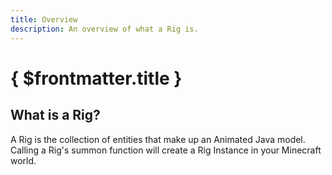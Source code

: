 ```yaml
---
title: Overview
description: An overview of what a Rig is.
---
```


# { $frontmatter.title }


## What is a Rig?
A Rig is the collection of entities that make up an Animated Java model. Calling a Rig's summon function will create a Rig Instance in your Minecraft world.

